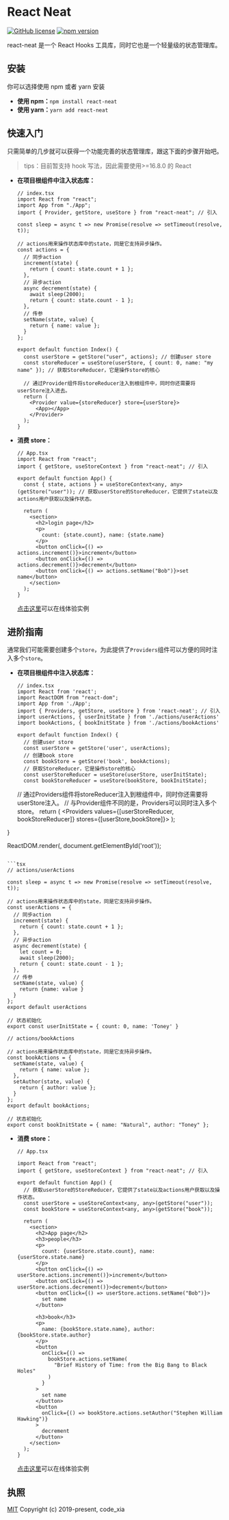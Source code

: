 # React Neat

[![GitHub license](https://img.shields.io/badge/license-MIT-blue.svg)](https://github.com/qq865738120/react-neat/blob/master/LICENSE) [![npm version](https://img.shields.io/npm/v/react-neat.svg?style=flat)](https://www.npmjs.com/package/react-neat)

react-neat 是一个 React Hooks 工具库，同时它也是一个轻量级的状态管理库。

## 安装

你可以选择使用 npm 或者 yarn 安装

- **使用 npm：**`npm install react-neat`
- **使用 yarn：**`yarn add react-neat`

## 快速入门

只需简单的几步就可以获得一个功能完善的状态管理库，跟这下面的步骤开始吧。

> tips：目前暂支持 hook 写法，因此需要使用>=16.8.0 的 React

- **在项目根组件中注入状态库：**

  ```tsx
  // index.tsx
  import React from "react";
  import App from "./App";
  import { Provider, getStore, useStore } from "react-neat"; // 引入

  const sleep = async t => new Promise(resolve => setTimeout(resolve, t));

  // actions用来操作状态库中的state，同是它支持异步操作。
  const actions = {
    // 同步action
    increment(state) {
      return { count: state.count + 1 };
    },
    // 异步action
    async decrement(state) {
      await sleep(2000);
      return { count: state.count - 1 };
    },
    // 传参
    setName(state, value) {
      return { name: value };
    }
  };

  export default function Index() {
    const userStore = getStore("user", actions); // 创建user store
    const storeReducer = useStore(userStore, { count: 0, name: "my name" }); // 获取StoreReducer，它是操作store的核心

    // 通过Provider组件将storeReducer注入到根组件中，同时你还需要将userStore注入进去。
    return (
      <Provider value={storeReducer} store={userStore}>
        <App></App>
      </Provider>
    );
  }
  ```

- **消费 store：**

  ```tsx
  // App.tsx
  import React from "react";
  import { getStore, useStoreContext } from "react-neat"; // 引入

  export default function App() {
    const { state, actions } = useStoreContext<any, any>(getStore("user")); // 获取userStore的StoreReducer，它提供了state以及actions用户获取以及操作状态。

    return (
      <section>
        <h2>login page</h2>
        <p>
          count: {state.count}, name: {state.name}
        </p>
        <button onClick={() => actions.increment()}>increment</button>
        <button onClick={() => actions.decrement()}>decrement</button>
        <button onClick={() => actions.setName("Bob")}>set name</button>
      </section>
    );
  }
  ```

  [点击这里](https://stackblitz.com/edit/react-neat-example?file=index.tsx)可以在线体验实例

## 进阶指南

通常我们可能需要创建多个`store`，为此提供了`Providers`组件可以方便的同时注入多个`store`。

- **在项目根组件中注入状态库：**

  ```tsx
  // index.tsx
  import React from 'react';
  import ReactDOM from "react-dom";
  import App from './App';
  import { Providers, getStore, useStore } from 'react-neat'; // 引入
  import userActions, { userInitState } from './actions/userActions'
  import bookActions, { bookInitState } from './actions/bookActions'

  export default function Index() {
    // 创建user store
    const userStore = getStore('user', userActions);
    // 创建book store
    const bookStore = getStore('book', bookActions);
    // 获取StoreReducer，它是操作store的核心
    const userStoreReducer = useStore(userStore, userInitState);
    const bookStoreReducer = useStore(bookStore, bookInitState);
  ```


    // 通过Providers组件将storeReducer注入到根组件中，同时你还需要将userStore注入。
    // 与Provider组件不同的是，Providers可以同时注入多个store。
    return (
      <Providers values={[userStoreReducer, bookStoreReducer]} stores={[userStore,bookStore]}>
        <App></App>
      </Providers>
    );

}

ReactDOM.render(<Index />, document.getElementById('root'));

````

```tsx
// actions/userActions

const sleep = async t => new Promise(resolve => setTimeout(resolve, t));

// actions用来操作状态库中的state，同是它支持异步操作。
const userActions = {
  // 同步action
  increment(state) {
    return { count: state.count + 1 };
  },
  // 异步action
  async decrement(state) {
    let count = 0;
    await sleep(2000);
    return { count: state.count - 1 };
  },
  // 传参
  setName(state, value) {
    return {name: value }
  }
};
export default userActions

// 状态初始化
export const userInitState = { count: 0, name: 'Toney' }
````

```tsx
// actions/bookActions

// actions用来操作状态库中的state，同是它支持异步操作。
const bookActions = {
  setName(state, value) {
    return { name: value };
  },
  setAuthor(state, value) {
    return { author: value };
  }
};
export default bookActions;

// 状态初始化
export const bookInitState = { name: "Natural", author: "Toney" };
```

- **消费 store：**

  ```tsx
  // App.tsx

  import React from "react";
  import { getStore, useStoreContext } from "react-neat"; // 引入

  export default function App() {
    // 获取userStore的StoreReducer，它提供了state以及actions用户获取以及操作状态。
    const userStore = useStoreContext<any, any>(getStore("user"));
    const bookStore = useStoreContext<any, any>(getStore("book"));

    return (
      <section>
        <h2>App page</h2>
        <h3>people</h3>
        <p>
          count: {userStore.state.count}, name: {userStore.state.name}
        </p>
        <button onClick={() => userStore.actions.increment()}>increment</button>
        <button onClick={() => userStore.actions.decrement()}>decrement</button>
        <button onClick={() => userStore.actions.setName("Bob")}>
          set name
        </button>

        <h3>book</h3>
        <p>
          name: {bookStore.state.name}, author: {bookStore.state.author}
        </p>
        <button
          onClick={() =>
            bookStore.actions.setName(
              "Brief History of Time: from the Big Bang to Black Holes"
            )
          }
        >
          set name
        </button>
        <button
          onClick={() => bookStore.actions.setAuthor("Stephen William Hawking")}
        >
          decrement
        </button>
      </section>
    );
  }
  ```

  [点击这里](https://stackblitz.com/edit/react-neat-example-multiple-ajwp3e?file=App.tsx)可以在线体验实例

## 执照

[MIT](./LICENSE)
Copyright (c) 2019-present, code_xia
